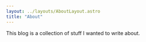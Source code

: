 ```yaml
---
layout: ../layouts/AboutLayout.astro
title: "About"
---
```


This blog is a collection of stuff I wanted to write about.